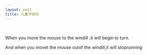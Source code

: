 ```yaml
---
layout: post
title: 儿童节快乐
---
```


<div class="mr-cont">
<!--   风车-->
    <img src="img/pic1.png" alt="" class="go">
    <img src="img/bar.png" alt="" class="bar">
<!--    提示文字-->
    <p class="line1">When you move the mouse to the windill ,it will begin to turn.</p>
    <p class="line2">And when you movet the mouse outof the windill,it will stoprunning</p>
</div>
</body>
